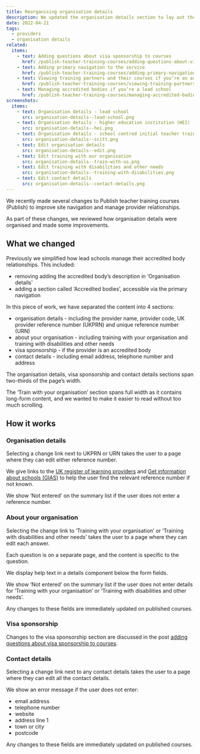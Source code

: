 ```yaml
---
title: Reorganising organisation details
description: We updated the organisation details section to lay out the content better
date: 2022-04-21
tags:
  - providers
  - organisation details
related:
  items:
    - text: Adding questions about visa sponsorship to courses
      href: /publish-teacher-training-courses/adding-questions-about-visa-sponsorship-to-courses/
    - text: Adding primary navigation to the service
      href: /publish-teacher-training-courses/adding-primary-navigation-to-the-service/
    - text: Viewing training partners and their courses if you’re an accredited body
      href: /publish-teacher-training-courses/viewing-training-partners-and-their-courses-if-youre-an-accredited-body/
    - text: Managing accredited bodies if you’re a lead school
      href: /publish-teacher-training-courses/managing-accredited-bodies-if-youre-a-lead-school/
screenshots:
  items:
    - text: Organisation details - lead school
      src: organisation-details--lead-school.png
    - text: Organisation details - higher education institution (HEI)
      src: organisation-details--hei.png
    - text: Organisation details - school centred initial teacher training (SCITT)
      src: organisation-details--scitt.png
    - text: Edit organisation details
      src: organisation-details--edit.png
    - text: Edit training with our organisation
      src: organisation-details--train-with-us.png
    - text: Edit training with disabilities and other needs
      src: organisation-details--training-with-disabilities.png
    - text: Edit contact details
      src: organisation-details--contact-details.png
---
```


We recently made several changes to Publish teacher training courses (Publish) to improve site navigation and manage provider relationships.

As part of these changes, we reviewed how organisation details were organised and made some improvements.

## What we changed

Previously we simplified how lead schools manage their accredited body relationships. This included:

- removing adding the accredited body’s description in ‘Organisation details’
- adding a section called ‘Accredited bodies’, accessible via the primary navigation

In this piece of work, we have separated the content into 4 sections:

- organisation details - including the provider name, provider code, UK provider reference number (UKPRN) and unique reference number (URN)
- about your organisation - including training with your organisation and training with disabilities and other needs
- visa sponsorship - if the provider is an accredited body
- contact details - including email address, telephone number and address

The organisation details, visa sponsorship and contact details sections span two-thirds of the page’s width.

The ‘Train with your organisation’ section spans full width as it contains long-form content, and we wanted to make it easier to read without too much scrolling.

## How it works

### Organisation details

Selecting a change link next to UKPRN or URN takes the user to a page where they can edit either reference number.

We give links to the [UK register of learning providers](https://www.ukrlp.co.uk/) and [Get information about schools (GIAS)](https://www.get-information-schools.service.gov.uk/) to help the user find the relevant reference number if not known.

We show ‘Not entered’ on the summary list if the user does not enter a reference number.

### About your organisation

Selecting the change link to ‘Training with your organisation’ or ‘Training with disabilities and other needs’ takes the user to a page where they can edit each answer.

Each question is on a separate page, and the content is specific to the question.

We display help text in a details component below the form fields.

We show ‘Not entered’ on the summary list if the user does not enter details for ‘Training with your organisation’ or ‘Training with disabilities and other needs’.

Any changes to these fields are immediately updated on published courses.

### Visa sponsorship

Changes to the visa sponsorship section are discussed in the post [adding questions about visa sponsorship to courses](/publish-teacher-training-courses/adding-questions-about-visa-sponsorship-to-courses/#organisation-settings-page).

### Contact details

Selecting a change link next to any contact details takes the user to a page where they can edit all the contact details.

We show an error message if the user does not enter:

- email address
- telephone number
- website
- address line 1
- town or city
- postcode

Any changes to these fields are immediately updated on published courses.
